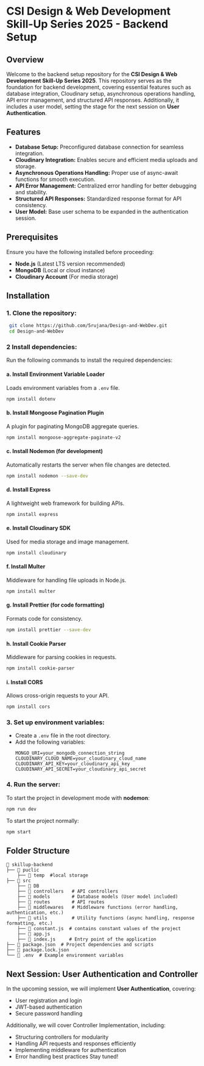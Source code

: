 # CSI Design & Web Development Skill-Up Series 2025 - Backend Setup

## Overview

Welcome to the backend setup repository for the **CSI Design & Web Development Skill-Up Series 2025**. This repository serves as the foundation for backend development, covering essential features such as database integration, Cloudinary setup, asynchronous operations handling, API error management, and structured API responses. Additionally, it includes a user model, setting the stage for the next session on **User Authentication**.

## Features

- **Database Setup:** Preconfigured database connection for seamless integration.
- **Cloudinary Integration:** Enables secure and efficient media uploads and storage.
- **Asynchronous Operations Handling:** Proper use of async-await functions for smooth execution.
- **API Error Management:** Centralized error handling for better debugging and stability.
- **Structured API Responses:** Standardized response format for API consistency.
- **User Model:** Base user schema to be expanded in the authentication session.

## Prerequisites

Ensure you have the following installed before proceeding:

- **Node.js** (Latest LTS version recommended)
- **MongoDB** (Local or cloud instance)
- **Cloudinary Account** (For media storage)

## Installation

### 1. Clone the repository:

   ```sh
    git clone https://github.com/5rujana/Design-and-WebDev.git
    cd Design-and-WebDev

   ```

### 2 Install dependencies:

Run the following commands to install the required dependencies:  

#### **a. Install Environment Variable Loader**  
Loads environment variables from a `.env` file.  
```sh
npm install dotenv
```

#### **b. Install Mongoose Pagination Plugin**  
A plugin for paginating MongoDB aggregate queries.  
```sh
npm install mongoose-aggregate-paginate-v2
```

#### **c. Install Nodemon (for development)**  
Automatically restarts the server when file changes are detected.  
```sh
npm install nodemon --save-dev
```

#### **d. Install Express**  
A lightweight web framework for building APIs.  
```sh
npm install express
```

#### **e. Install Cloudinary SDK**  
Used for media storage and image management.  
```sh
npm install cloudinary
```

#### **f. Install Multer**  
Middleware for handling file uploads in Node.js.  
```sh
npm install multer
```

#### **g. Install Prettier (for code formatting)**  
Formats code for consistency.  
```sh
npm install prettier --save-dev
```

#### **h. Install Cookie Parser**  
Middleware for parsing cookies in requests.  
```sh
npm install cookie-parser
```

#### **i. Install CORS**  
Allows cross-origin requests to your API.  
```sh
npm install cors
```

### 3. Set up environment variables:

   - Create a `.env` file in the root directory.
   - Add the following variables:
     ```env
     MONGO_URI=your_mongodb_connection_string
     CLOUDINARY_CLOUD_NAME=your_cloudinary_cloud_name
     CLOUDINARY_API_KEY=your_cloudinary_api_key
     CLOUDINARY_API_SECRET=your_cloudinary_api_secret
     ```

### 4. Run the server:

  To start the project in development mode with **nodemon**:  
```sh
npm run dev
```

To start the project normally:  
```sh
npm start
```

## Folder Structure

```
📂 skillup-backend
├── 📂 puclic 
    ├── 📂 temp  #local storage 
├── 📂 src 
    ├── 📂 DB  
    ├── 📂 controllers   # API controllers
    ├── 📂 models        # Database models (User model included)
    ├── 📂 routes        # API routes
    ├── 📂 middlewares   # Middleware functions (error handling, authentication, etc.)
    ├── 📂 utils         # Utility functions (async handling, response formatting, etc.)
    ├── 📄 constant.js  # contains constant values of the project
    ├── 📄 app.js  
    ├── 📄 index.js     # Entry point of the application
├── 📄 package.json  # Project dependencies and scripts
├── 📄 package.lock.json
└── 📄 .env  # Example environment variables
```

## Next Session: User Authentication and Controller

In the upcoming session, we will implement **User Authentication**, covering:

- User registration and login
- JWT-based authentication
- Secure password handling

Additionally, we will cover Controller Implementation, including:

- Structuring controllers for modularity
- Handling API requests and responses efficiently
- Implementing middleware for authentication
- Error handling best practices
Stay tuned!




